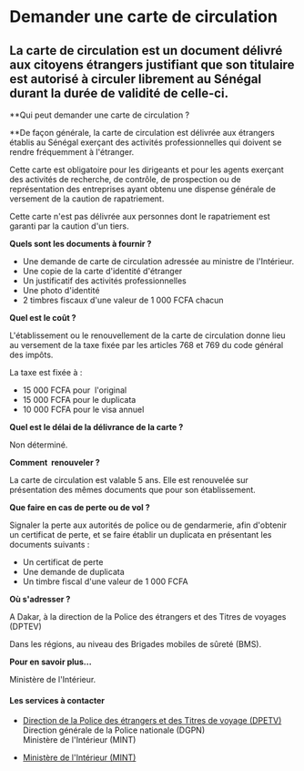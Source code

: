 # Demander une carte de circulation

La carte de circulation est un document délivré aux citoyens étrangers justifiant que son titulaire est autorisé à circuler librement au Sénégal durant la durée de validité de celle-ci.
-----------------------------------------------------------------------------------------------------------------------------------------------------------------------------------------

**Qui peut demander une carte de circulation ?  
  
**De façon générale, la carte de circulation est délivrée aux étrangers établis au Sénégal exerçant des activités professionnelles qui doivent se rendre fréquemment à l'étranger.  

Cette carte est obligatoire pour les dirigeants et pour les agents exerçant des activités de recherche, de contrôle, de prospection ou de représentation des entreprises ayant obtenu une dispense générale de versement de la caution de rapatriement.  

Cette carte n'est pas délivrée aux personnes dont le rapatriement est garanti par la caution d'un tiers.  

**Quels sont les documents à fournir ?**  

*   Une demande de carte de circulation adressée au ministre de l'Intérieur.
*   Une copie de la carte d'identité d'étranger
*   Un justificatif des activités professionnelles
*   Une photo d'identité
*   2 timbres fiscaux d'une valeur de 1 000 FCFA chacun  
    

**Quel est le coût ?**  

L'établissement ou le renouvellement de la carte de circulation donne lieu au versement de la taxe fixée par les articles 768 et 769 du code général des impôts. 

La taxe est fixée à :  

*   15 000 FCFA pour  l'original
*   15 000 FCFA pour le duplicata  
*   10 000 FCFA pour le visa annuel  
    

**Quel est le délai de la délivrance de la carte ?**

Non déterminé.  

**Comment  renouveler ?**

La carte de circulation est valable 5 ans. Elle est renouvelée sur présentation des mêmes documents que pour son établissement.

**Que faire en cas de perte ou de vol ?**

Signaler la perte aux autorités de police ou de gendarmerie, afin d'obtenir un certificat de perte, et se faire établir un duplicata en présentant les documents suivants :

*   Un certificat de perte
*   Une demande de duplicata
*   Un timbre fiscal d'une valeur de 1 000 FCFA

**Où s'adresser ?**

A Dakar, à la direction de la Police des étrangers et des Titres de voyages (DPTEV)  

Dans les régions, au niveau des Brigades mobiles de sûreté (BMS).

**Pour en savoir plus...**  

Ministère de l'Intérieur.

#### Les services à contacter

*   [Direction de la Police des étrangers et des Titres de voyage (DPETV)](../../../services/direction-de-la-police-des-etrangers-et-des-titres-de-voyage-dpetv.md) Direction générale de la Police nationale (DGPN)  
    Ministère de l'Intérieur (MINT)  
    
*   [Ministère de l'Intérieur (MINT)](../../../services/ministere-de-linterieur-mint.md)